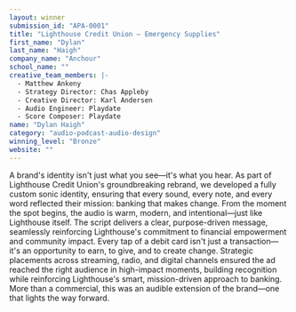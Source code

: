 ```yaml
---
layout: winner
submission_id: "APA-0001"
title: "Lighthouse Credit Union — Emergency Supplies"
first_name: "Dylan"
last_name: "Haigh"
company_name: "Anchour"
school_name: ""
creative_team_members: |-
  - Matthew Ankeny
  - Strategy Director: Chas Appleby
  - Creative Director: Karl Andersen
  - Audio Engineer: Playdate
  - Score Composer: Playdate
name: "Dylan Haigh"
category: "audio-podcast-audio-design"
winning_level: "Bronze"
website: ""
---
```


A brand's identity isn't just what you see—it's what you hear. As part of Lighthouse Credit Union's groundbreaking rebrand, we developed a fully custom sonic identity, ensuring that every sound, every note, and every word reflected their mission: banking that makes change. From the moment the spot begins, the audio is warm, modern, and intentional—just like Lighthouse itself. The script delivers a clear, purpose-driven message, seamlessly reinforcing Lighthouse's commitment to financial empowerment and community impact. Every tap of a debit card isn't just a transaction—it's an opportunity to earn, to give, and to create change. Strategic placements across streaming, radio, and digital channels ensured the ad reached the right audience in high-impact moments, building recognition while reinforcing Lighthouse's smart, mission-driven approach to banking. More than a commercial, this was an audible extension of the brand—one that lights the way forward.

